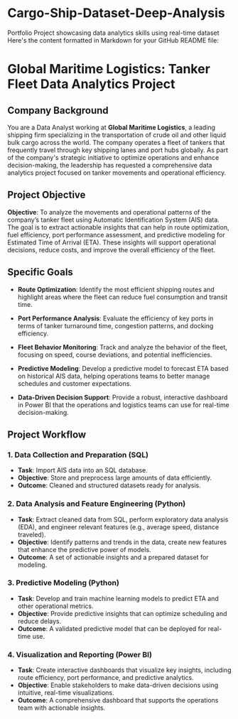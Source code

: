 # Cargo-Ship-Dataset-Deep-Analysis
Portfolio Project showcasing data analytics skills using real-time dataset
Here's the content formatted in Markdown for your GitHub README file:

# Global Maritime Logistics: Tanker Fleet Data Analytics Project

## **Company Background**
You are a Data Analyst working at **Global Maritime Logistics**, a leading shipping firm specializing in the transportation of crude oil and other liquid bulk cargo across the world. The company operates a fleet of tankers that frequently travel through key shipping lanes and port hubs globally. As part of the company's strategic initiative to optimize operations and enhance decision-making, the leadership has requested a comprehensive data analytics project focused on tanker movements and operational efficiency.

## **Project Objective**
**Objective**: To analyze the movements and operational patterns of the company’s tanker fleet using Automatic Identification System (AIS) data. The goal is to extract actionable insights that can help in route optimization, fuel efficiency, port performance assessment, and predictive modeling for Estimated Time of Arrival (ETA). These insights will support operational decisions, reduce costs, and improve the overall efficiency of the fleet.

## **Specific Goals**

- **Route Optimization**: Identify the most efficient shipping routes and highlight areas where the fleet can reduce fuel consumption and transit time.
  
- **Port Performance Analysis**: Evaluate the efficiency of key ports in terms of tanker turnaround time, congestion patterns, and docking efficiency.
  
- **Fleet Behavior Monitoring**: Track and analyze the behavior of the fleet, focusing on speed, course deviations, and potential inefficiencies.
  
- **Predictive Modeling**: Develop a predictive model to forecast ETA based on historical AIS data, helping operations teams to better manage schedules and customer expectations.
  
- **Data-Driven Decision Support**: Provide a robust, interactive dashboard in Power BI that the operations and logistics teams can use for real-time decision-making.

## **Project Workflow**

### **1. Data Collection and Preparation (SQL)**
- **Task**: Import AIS data into an SQL database.
- **Objective**: Store and preprocess large amounts of data efficiently.
- **Outcome**: Cleaned and structured datasets ready for analysis.

### **2. Data Analysis and Feature Engineering (Python)**
- **Task**: Extract cleaned data from SQL, perform exploratory data analysis (EDA), and engineer relevant features (e.g., average speed, distance traveled).
- **Objective**: Identify patterns and trends in the data, create new features that enhance the predictive power of models.
- **Outcome**: A set of actionable insights and a prepared dataset for modeling.

### **3. Predictive Modeling (Python)**
- **Task**: Develop and train machine learning models to predict ETA and other operational metrics.
- **Objective**: Provide predictive insights that can optimize scheduling and reduce delays.
- **Outcome**: A validated predictive model that can be deployed for real-time use.

### **4. Visualization and Reporting (Power BI)**
- **Task**: Create interactive dashboards that visualize key insights, including route efficiency, port performance, and predictive analytics.
- **Objective**: Enable stakeholders to make data-driven decisions using intuitive, real-time visualizations.
- **Outcome**: A comprehensive dashboard that supports the operations team with actionable insights.
